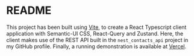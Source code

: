 # README

This project has been built using [Vite](https://vitejs.dev/guide/), to create a React Typescript client application with Semantic-UI CSS, React-Query and Zustand. Here, the client makes use of the REST API built in the `nest_contacts_api` project in my GitHub profile. Finally, a running demonstration is available at [Vercel](https://nest-react-contacts.vercel.app/).
